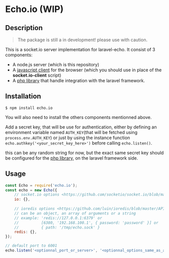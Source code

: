 # Echo.io (WIP)

## Description
> The package is still a in development! please use with caution.

This is a socket.io server implementation for laravel-echo. It consist of 3 components:
- A node.js server (which is this repository)
- A [javascript client](https://github.com/mediumart/echo.io-client) for the browser (which you should use in place of the **socket.io-client** script)
- A [php library](https://github.com/mediumart/echo.io-php) that handle integration with the laravel framework.

## Installation
```
$ npm install echo.io
```
You will also need to install the others components mentionned above.

Add a secret key, that will be use for authentication, either by defining an environment variable named `AUTH_KEY`(that will be fetched using `process.env.AUTH_KEY`) or just by using the instance function `echo.authkey('<your_secret_key_here>')` before calling `echo.listen()`.

this can be any random string for now, but the exact same secret key should be configured for the [php library](https://github.com/mediumart/echo.io-php), on the laravel framework side.

## Usage
```js
const Echo = require('echo.io');
const echo = new Echo({
    // socket.io options <https://github.com/socketio/socket.io/blob/master/docs/API.md#new-serverhttpserver-options)> 
    io: {},
    
    // ioredis options <https://github.com/luin/ioredis/blob/master/API.md#new_Redis>
    // can be an object, an array of arguments or a string
    // example: 'redis://127.0.0.1:6379' or 
    //          [6380, '192.168.100.1', { password: 'password' }] or 
    //          { path: '/tmp/echo.sock' }
    redis: {}, 
});

// default port to 6001
echo.listen('<optionnal_port_or_server>', '<optionnal_options_same_as_above>');
```
